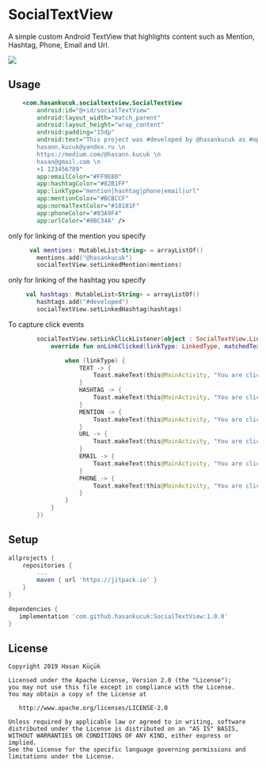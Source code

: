 # SocialTextView
A simple custom Android TextView that highlights content such as Mention, Hashtag, Phone, Email and Url.


<img src="https://raw.githubusercontent.com/hasankucuk/SocialTextView/master/art/1.png"/>



## Usage


```xml
    <com.hasankucuk.socialtextview.SocialTextView
        android:id="@+id/socialTextView"
        android:layout_width="match_parent"
        android:layout_height="wrap_content"
        android:padding="15dp"
        android:text="This project was #developed by @hasankucuk as #opensource. \n
        hasann.kucuk@yandex.ru \n
        https://medium.com/@hasann.kucuk \n
        hasan@gmail.com \n
        +1 123456789"
        app:emailColor="#FF9E80"
        app:hashtagColor="#82B1FF"
        app:linkType="mention|hashtag|phone|email|url"
        app:mentionColor="#BCBCCF"
        app:normalTextColor="#18181F"
        app:phoneColor="#03A9F4"
        app:urlColor="#8BC34A" />

```



only for linking of the mention you specify
```kotlin
      val mentions: MutableList<String> = arrayListOf()
        mentions.add("@hasankucuk")
        socialTextView.setLinkedMention(mentions)
```
only for linking of the hashtag you specify
```kotlin
     val hashtags: MutableList<String> = arrayListOf()
        hashtags.add("#developed")
        socialTextView.setLinkedHashtag(hashtags)
```
To capture click events
```kotlin
        socialTextView.setLinkClickListener(object : SocialTextView.LinkClickListener {
            override fun onLinkClicked(linkType: LinkedType, matchedText: String) {

                when (linkType) {
                    TEXT -> {
                        Toast.makeText(this@MainActivity, "You are clicked type -> TEXT and value ->$matchedText", Toast.LENGTH_SHORT).show()
                    }
                    HASHTAG -> {
                        Toast.makeText(this@MainActivity, "You are clicked type -> HASHTAG and value ->$matchedText", Toast.LENGTH_SHORT).show()
                    }
                    MENTION -> {
                        Toast.makeText(this@MainActivity, "You are clicked type -> MENTION and value ->$matchedText", Toast.LENGTH_SHORT).show()
                    }
                    URL -> {
                        Toast.makeText(this@MainActivity, "You are clicked type -> URL and value ->$matchedText", Toast.LENGTH_SHORT).show()
                    }
                    EMAIL -> {
                        Toast.makeText(this@MainActivity, "You are clicked type -> EMAIL and value ->$matchedText", Toast.LENGTH_SHORT).show()
                    }
                    PHONE -> {
                        Toast.makeText(this@MainActivity, "You are clicked type -> PHONE and value ->$matchedText", Toast.LENGTH_SHORT).show()
                    }
                }
            }
        })
```
## Setup
```gradle
allprojects {
    repositories {
        ...
        maven { url 'https://jitpack.io' }
    }
}

dependencies {
   implementation 'com.github.hasankucuk:SocialTextView:1.0.0'
}
```


License
--------


    Copyright 2019 Hasan Küçük

    Licensed under the Apache License, Version 2.0 (the "License");
    you may not use this file except in compliance with the License.
    You may obtain a copy of the License at

       http://www.apache.org/licenses/LICENSE-2.0

    Unless required by applicable law or agreed to in writing, software
    distributed under the License is distributed on an "AS IS" BASIS,
    WITHOUT WARRANTIES OR CONDITIONS OF ANY KIND, either express or implied.
    See the License for the specific language governing permissions and
    limitations under the License.


